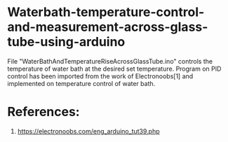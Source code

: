 # Waterbath-temperature-control-and-measurement-across-glass-tube-using-arduino
File "WaterBathAndTemperatureRiseAcrossGlassTube.ino" controls the temperature of water bath at the desired set temperature. Program on PID control has been imported from the work of Electronoobs[1] and implemented on temperature control of water bath.

# References:
1. https://electronoobs.com/eng_arduino_tut39.php
